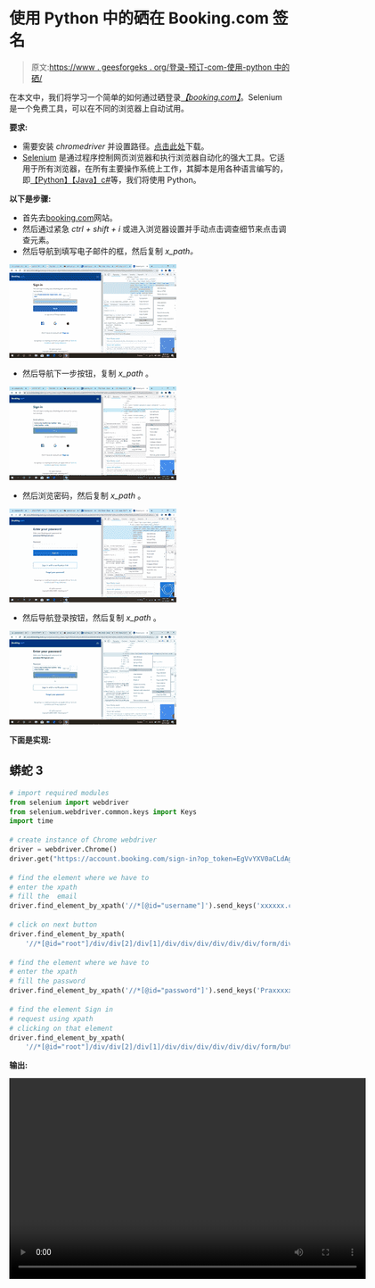 # 使用 Python 中的硒在 Booking.com 签名

> 原文:[https://www . geesforgeks . org/登录-预订-com-使用-python 中的硒/](https://www.geeksforgeeks.org/sign-in-booking-com-using-selenium-in-python/)

在本文中，我们将学习一个简单的如何通过硒登录[*【booking.com】*](https://www.booking.com/)。Selenium 是一个免费工具，可以在不同的浏览器上自动试用。

**要求:**

*   需要安装 *chromedriver* 并设置路径。[点击此处](https://sites.google.com/a/chromium.org/chromedriver/downloads)下载。
*   [Selenium](https://www.geeksforgeeks.org/selenium-python-tutorial/) 是通过程序控制网页浏览器和执行浏览器自动化的强大工具。它适用于所有浏览器，在所有主要操作系统上工作，其脚本是用各种语言编写的，即[【Python】](https://www.geeksforgeeks.org/python-programming-language/)[【Java】](https://www.geeksforgeeks.org/java/)[c#](https://www.geeksforgeeks.org/csharp-programming-language/)等，我们将使用 Python。

**以下是步骤:**

*   首先去[booking.com](https://www.booking.com/)网站。
*   然后通过紧急 *ctrl + shift + i* 或进入浏览器设置并手动点击调查细节来点击调查元素。
*   然后导航到填写电子邮件的框，然后复制 *x_path。*

![](img/ceacf5fe5bb6ebeabb6aacca09146472.png)

*   然后导航下一步按钮，复制 *x_path* 。

![](img/c3f108618f3be895bfb0082216840f49.png)

*   然后浏览密码，然后复制 *x_path* 。

![](img/888ecca33409f697b19a2f9c447ea90a.png)

*   然后导航登录按钮，然后复制 *x_path* 。

![](img/d0dcac2570ba75ae1ff9838d4247cf6a.png)

**下面是实现:**

## 蟒蛇 3

```py
# import required modules
from selenium import webdriver
from selenium.webdriver.common.keys import Keys
import time

# create instance of Chrome webdriver
driver = webdriver.Chrome()
driver.get("https://account.booking.com/sign-in?op_token=EgVvYXV0aCLdAgoUdk8xS2Jsazd4WDl0VW4yY3BaTFMSCWF1dGhvcml6ZRo1aHR0cHM6Ly9zZWN1cmUuYm9va2luZy5jb20vbG9naW4uaHRtbD9vcD1vYXV0aF9yZXR1cm4q_AFVcm9CSnFTUk5fY0p6TzJ2d0VuTzdycl92NzBncExyTEZ1TDc0Z2RlNlB2Tnc5T1FscEFISEI5MlpWVGZpNFd1eWplaDE0dm50S0Q5aHBXM3ladWdpLXY0SEZoLVFhRDdSbGk5dkRzSmN0MmE4ZXNpZEU1VHo0WkRyTDB3M3Y5Um9UNEU3dUh1SzMxZXNfTmM3Q2l4NWtNUkxpRFk0cnhEVVBaRXo5enJXV2psdVBnNHBpUlBNaUh4LUJzRTNSWVA1Z19WVWRSSHdOQTVzcWhGVGkzSDlET013dUJFWHY4dThsQjE4Z3BfdUJJLUtGaDQxSUgzcGYxWGx1TkVCBGNvZGUqFgiOyBIwwaf46Ii8JDoAQgBYgd3j_AU")

# find the element where we have to
# enter the xpath
# fill the  email
driver.find_element_by_xpath('//*[@id="username"]').send_keys('xxxxxx.com')

# click on next button
driver.find_element_by_xpath(
    '//*[@id="root"]/div/div[2]/div[1]/div/div/div/div/div/div/form/div[3]/button/span').click()

# find the element where we have to
# enter the xpath
# fill the password
driver.find_element_by_xpath('//*[@id="password"]').send_keys('Praxxxxx')

# find the element Sign in
# request using xpath
# clicking on that element
driver.find_element_by_xpath(
    '//*[@id="root"]/div/div[2]/div[1]/div/div/div/div/div/div/form/button/span').click()
```

**输出:**

<video class="wp-video-shortcode" id="video-510447-1" width="640" height="360" preload="metadata" controls=""><source type="video/mp4" src="https://media.geeksforgeeks.org/wp-content/uploads/20201106210555/MyVideo_1.mp4?_=1">[https://media.geeksforgeeks.org/wp-content/uploads/20201106210555/MyVideo_1.mp4](https://media.geeksforgeeks.org/wp-content/uploads/20201106210555/MyVideo_1.mp4)</video>